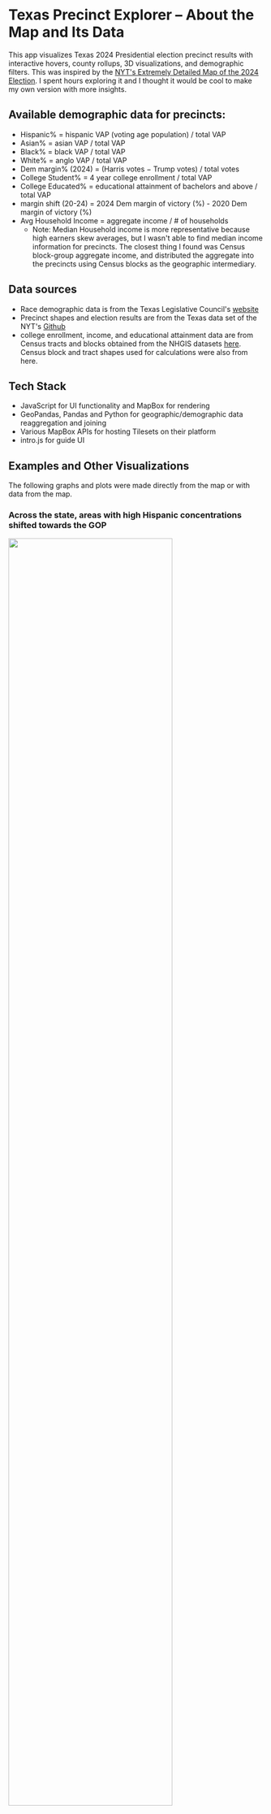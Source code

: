 # Texas Precinct Explorer – About the Map and Its Data

This app visualizes Texas 2024 Presidential election precinct results with interactive hovers, county rollups, 3D visualizations, and demographic filters. This was inspired by the [NYT's Extremely Detailed Map of the 2024 Election](https://www.nytimes.com/interactive/2025/us/elections/2024-election-map-precinct-results.html). I spent hours exploring it and I thought it would be cool to make my own version with more insights.

## Available demographic data for precincts:
  - Hispanic% = hispanic VAP (voting age population) / total VAP
  - Asian% = asian VAP / total VAP
  - Black% = black VAP / total VAP
  - White% = anglo VAP / total VAP
  - Dem margin% (2024) = (Harris votes − Trump votes) / total votes 
  - College Student% = 4 year college enrollment / total VAP
  - College Educated% = educational attainment of bachelors and above / total VAP
  - margin shift (20-24) = 2024 Dem margin of victory (%) - 2020 Dem margin of victory (%)
  - Avg Household Income = aggregate income / # of households
      - Note: Median Household income is more representative because high earners skew averages, but I wasn't able to find median income information for precincts. The closest thing I found was Census block-group aggregate income, and distributed the aggregate into the precincts using Census blocks as the geographic intermediary. 


## Data sources
- Race demographic data is from the Texas Legislative Council's [website](https://data.capitol.texas.gov/dataset/vtds)
- Precinct shapes and election results are from the Texas data set of the NYT's [Github](https://github.com/nytimes/presidential-precinct-map-2024)
- college enrollment, income, and educational attainment data are from Census tracts and blocks obtained from the NHGIS datasets [here](https://data2.nhgis.org/main). Census block and tract shapes used for calculations were also from here.

## Tech Stack
- JavaScript for UI functionality and MapBox for rendering
- GeoPandas, Pandas and Python for geographic/demographic data reaggregation and joining
- Various MapBox APIs for hosting Tilesets on their platform
- intro.js for guide UI

## Examples and Other Visualizations
The following graphs and plots were made directly from the map or with data from the map.
### Across the state, areas with high Hispanic concentrations shifted towards the GOP
<img
src="https://github.com/samz-cs/tx-map/blob/main/hisp_shift.png?raw=true"
width="80%"
/>
#### Settings for this map
- Color mode: Shift 
- 3D metric: Hispanic%
- Max height (m): 60,000
- Contrast: 3

Each block represents a voting precinct. The height shows the precinct’s Hispanic population percentage — taller columns indicate a higher share of Hispanic residents (100% Hispanic being the tallest). The color in the map shows how the precinct’s vote shifted from 2020 to 2024: Bluer precincts moved more Democratic, while redder precincts shifted more Republican.

### Generally, at similar Hispanic population levels, lower-income areas shifted further to the right than higher-income areas.
<img
src="https://github.com/samz-cs/tx-map/blob/d37aeb9f4df708122c99f7678dd3c93b85a48509/acc_hisp_inc_2D_bin.png"
width="80%"
/>

Each cell shows the 2020 to 2024 shift for all precincts that match the row (income range) and column (hispanic VAP %) values. 
- Moving up the grid: shifts are more Republican
- Moving left to right on the grid: shifts are less pronounced

### Areas with high Black concentrations remain Democratic strongholds
<img
src="https://github.com/samz-cs/tx-map/blob/main/black_margin_200k_5_100votes.png?raw=true"
width="80%"
/>
#### Settings for this map
- Color mode: Dem Margin
- Filters: > 100 votes
- 3D metric: Black%
- Max height (m): 200,000
- Contrast: 5

### However, Democrats also lost many voters in those same areas

<img
src="https://github.com/samz-cs/tx-map/blob/main/black_shift_200k_5_100votes.png?raw=true"
width="80%"
/>
#### Settings for this map
- Color mode: Shift
- Filters: > 100 votes
- 3D metric: Black%
- Max height (m): 200,000
- Contrast: 5

### Counties with high College-Educated concentrations had higher turnout
<img
src="https://github.com/samz-cs/tx-map/blob/main/WLS_edu_turnout.png?raw=true"
width="80%"
/>

County-level analysis was chosen for this plot because turnout in precincts varies a lot depending on its location within the community. Certain areas may not have a lot of residents, but could have a polling place that is easily accessible by people who do not live in the precinct. For example, the precinct below had a polling location in a middle school. The VAP turnout was more than 200%.

<img
src="https://github.com/samz-cs/tx-map/blob/main/DS_example.png?raw=true"
width="80%"
/>

### Democratic Support held the strongest in highly educated precincts
<img
src="https://github.com/samz-cs/tx-map/blob/main/binned_shift_edu.png?raw=true"
width="80%"
/>
